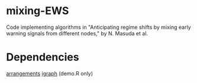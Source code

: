 # mixing-EWS
Code implementing algorithms in "Anticipating regime shifts by mixing early warning signals from different nodes," by N. Masuda et al. 

# Dependencies
[arrangements](https://cran.r-project.org/package=arrangements)
[igraph](https://cran.r-project.org/package=igraph) (demo.R only)
